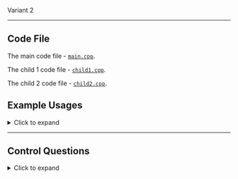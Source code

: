 Variant 2

---

## Code File

The main code file - [`main.cpp`](main.cpp).

The child 1 code file - [`child1.cpp`](child1.cpp).

The child 2 code file - [`child2.cpp`](child2.cpp).

## Example Usages

<details>
<summary>Click to expand</summary>

### Create Directories and Files
```cpp
createDirectoriesAndFiles();
```
Creates the directory structure `FILE11`, `FILE12`, `FILE13`, and `FILE21`, and copies files from `C:\source` to `FILE11` and `FILE21`.

### Resize Files
```cpp
resizeFiles();
```
Resizes specified files in `FILE11` and `FILE21` by truncating them to their first line.

### Create and Run Child Processes
```cpp
// Create pipes and run child processes
HANDLE hReadPipe, hWritePipe;
SECURITY_ATTRIBUTES saAttr;
saAttr.nLength = sizeof(SECURITY_ATTRIBUTES);
saAttr.bInheritHandle = TRUE;
saAttr.lpSecurityDescriptor = NULL;

CreatePipe(&hReadPipe, &hWritePipe, &saAttr, 0);

STARTUPINFO si1, si2;
PROCESS_INFORMATION pi1, pi2;
ZeroMemory(&si1, sizeof(si1));
si1.cb = sizeof(si1);
ZeroMemory(&pi1, sizeof(pi1));
ZeroMemory(&si2, sizeof(si2));
si2.cb = sizeof(si2);
ZeroMemory(&pi2, sizeof(pi2));

std::string cmdLine1 = "child1.exe " + std::to_string((intptr_t)hWritePipe);
CreateProcess(NULL, (LPSTR)cmdLine1.c_str(), NULL, NULL, TRUE, 0, NULL, NULL, &si1, &pi1);

std::string cmdLine2 = "child2.exe " + std::to_string((intptr_t)hReadPipe);
CreateProcess(NULL, (LPSTR)cmdLine2.c_str(), NULL, NULL, TRUE, 0, NULL, NULL, &si2, &pi2);

WaitForSingleObject(pi1.hProcess, INFINITE);
WaitForSingleObject(pi2.hProcess, INFINITE);

CloseHandle(pi1.hProcess);
CloseHandle(pi1.hThread);
CloseHandle(pi2.hProcess);
CloseHandle(pi2.hThread);
CloseHandle(hReadPipe);
CloseHandle(hWritePipe);
```
Creates pipes and runs `child1.exe` and `child2.exe` processes, passing the pipe handles as arguments.

### Read Result File
```cpp
std::ifstream inFile("result.txt");
std::string line;
while (std::getline(inFile, line)) {
    std::cout << line << std::endl;
}
inFile.close();
```
Reads and prints the contents of `result.txt`.

</details>

---

## Control Questions

<details>
<summary>Click to expand</summary>

1. **Яку функцію виконує `CreateProcess`?**
    - `CreateProcess` створює новий процес і його первинний потік. Функція виконує ініціалізацію нового процесу, завантажує в нього вказану програму і починає її виконання.

2. **Яку функцію виконує `OpenProcess`?**
    - `OpenProcess` відкриває існуючий процес і повертає дескриптор, який можна використовувати для доступу до процесу.

3. **Яку функцію виконує `ExitProcess`?**
    - `ExitProcess` завершує виконання поточного процесу і повертає код завершення системі операцій.

4. **Яку функцію виконує `WaitForSingleObject`?**
    - `WaitForSingleObject` очікує на сигнал від об'єкта синхронізації або завершення процесу/потоку протягом вказаного часу.

5. **В якій структурі записуються дескриптори процесу?**
    - Дескриптори процесу записуються в структурі `PROCESS_INFORMATION`.

6. **Якою функцією можна зробити “знімок” процесу?**
    - Функція `CreateToolhelp32Snapshot` створює знімок всіх процесів, потоків, модулів і використання пам'яті в системі.

7. **Як запускається програма паралельної обробки файлів?**
    - Програма паралельної обробки файлів запускається за допомогою створення декількох потоків або процесів, які працюють одночасно над різними частинами файлу або різними файлами.

8. **Яким чином успадковуються ресурси батьківського процесу?**
    - Ресурси батьківського процесу, такі як дескриптори файлів і каналів, можуть бути успадковані дочірніми процесами, якщо вони створені з прапором `bInheritHandles` встановленим в `TRUE`.

9. **Як встановити клас пріоритету процесу при його створенні?**
    - Клас пріоритету процесу можна встановити при його створенні за допомогою параметра `dwCreationFlags` функції `CreateProcess`, використовуючи значення, такі як `HIGH_PRIORITY_CLASS`, `IDLE_PRIORITY_CLASS`, `NORMAL_PRIORITY_CLASS`, або `REALTIME_PRIORITY_CLASS`.

10. **Що собою являють анонімні канали?**
    - Анонімні канали (anonymous pipes) - це засоби міжпроцесної взаємодії, які дозволяють передавати дані між процесами без використання іменованих об'єктів. Вони створюються за допомогою функції `CreatePipe` і використовуються для передачі даних між батьківським і дочірнім процесами.

### Поясніть роботу програми паралельної обробки файлів та обміну між процесами

Програма паралельної обробки файлів використовує декілька потоків або процесів
для одночасної обробки різних частин файлу або різних файлів. 
Це дозволяє значно підвищити продуктивність і скоротити час обробки. 
Обмін даними між процесами може здійснюватися за допомогою анонімних або іменованих каналів, 
спільної пам'яті, черг повідомлень або інших засобів міжпроцесної взаємодії. 
Наприклад, батьківський процес може створити анонімний канал і передати його дескриптори дочірнім процесам, 
які будуть використовувати цей канал для обміну даними.

</details>